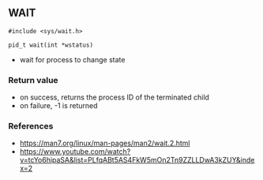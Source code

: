 ## WAIT
    #include <sys/wait.h>
    
    pid_t wait(int *wstatus)

 - wait for process to change state

### Return value
 - on success, returns the process ID of the terminated child
 - on failure, -1 is returned

### References
 - https://man7.org/linux/man-pages/man2/wait.2.html
 - https://www.youtube.com/watch?v=tcYo6hipaSA&list=PLfqABt5AS4FkW5mOn2Tn9ZZLLDwA3kZUY&index=2
